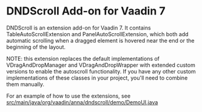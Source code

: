 # DNDScroll Add-on for Vaadin 7

DNDScroll is an extension add-on for Vaadin 7. It contains TableAutoScrollExtension and PanelAutoScrollExtension, which both add automatic scrolling when a dragged element is hovered near the end or the beginning of the layout.

NOTE: this extension replaces the default implementations of VDragAndDropManager and VDragAndDropWrapper with extended custom versions to enable the autoscroll functionality. If you have any other custom implementations of these classes in your project, you'll need to combine them manually.

For an example of how to use the extensions, see [src/main/java/org/vaadin/anna/dndscroll/demo/DemoUI.java](https://github.com/Ansku/DNDScroll/blob/master/dndscroll-demo/src/main/java/org/vaadin/anna/dndscroll/demo/DemoUI.java)